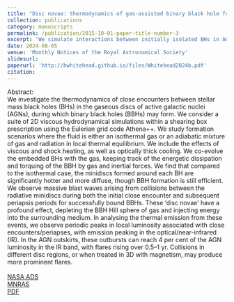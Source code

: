 ```yaml
---
title: "Disc novae: thermodynamics of gas-assisted binary black hole formation in AGN discs"
collection: publications
category: manuscripts
permalink: /publication/2015-10-01-paper-title-number-3
excerpt: 'We simulate interactions between initially isolated BHs in AGN discs using an abiabatic fluid equation of state which accomodates contributions from gas and radiation. We show how violent close encounters between BH minidiscs can drive significant thermal emmission in the form of "disc novae".'
date: 2024-08-05
venue: 'Monthly Notices of the Royal Astronomical Society'
slidesurl: 
paperurl: 'http://hwhitehead.github.io/files/Whitehead2024b.pdf'
citation: 
---
```


Abstract:\
We investigate the thermodynamics of close encounters between stellar mass black holes (BHs) in the gaseous discs of active galactic nuclei (AGNs), during which binary black holes (BBHs) may form. We consider a suite of 2D viscous hydrodynamical simulations within a shearing box prescription using the Eulerian grid code Athena++. We study formation scenarios where the fluid is either an isothermal gas or an adiabatic mixture of gas and radiation in local thermal equilibrium. We include the effects of viscous and shock heating, as well as optically thick cooling. We co-evolve the embedded BHs with the gas, keeping track of the energetic dissipation and torquing of the BBH by gas and inertial forces. We find that compared to the isothermal case, the minidiscs formed around each BH are significantly hotter and more diffuse, though BBH formation is still efficient. We observe massive blast waves arising from collisions between the radiative minidiscs during both the initial close encounter and subsequent periapsis periods for successfully bound BBHs. These ‘disc novae’ have a profound effect, depleting the BBH Hill sphere of gas and injecting energy into the surrounding medium. In analysing the thermal emission from these events, we observe periodic peaks in local luminosity associated with close encounters/periapses, with emission peaking in the optical/near-infrared (IR). In the AGN outskirts, these outbursts can reach 4 per cent of the AGN luminosity in the IR band, with flares rising over 0.5–1 yr. Collisions in different disc regions, or when treated in 3D with magnetism, may produce more prominent flares.
\
\
[NASA ADS](https://ui.adsabs.harvard.edu/abs/2024MNRAS.533.1766W/abstract)\
[MNRAS](https://academic.oup.com/mnras/article/533/2/1766/7727813)\
[PDF](http://hwhitehead.github.io/files/Whitehead2024b.pdf)
